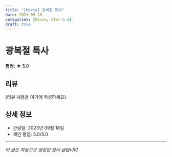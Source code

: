 ```yaml
---
title: "[Movie] 광복절 특사"
date: 2023-09-18
categories: [Movie, Star-5.0]
draft: true
---
```


# 광복절 특사

**평점:** ★ 5.0

## 리뷰

(리뷰 내용을 여기에 작성하세요)

## 상세 정보

- 관람일: 2023년 09월 18일
- 개인 평점: 5.0/5.0

---

*이 글은 자동으로 생성된 임시 글입니다.*
